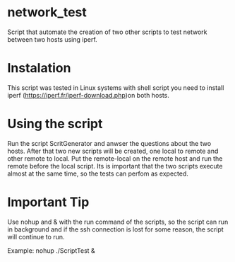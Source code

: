 # network_test
Script that automate the creation of two other scripts to test network between two hosts using iperf.

# Instalation
This script was tested in Linux systems with shell script
you need to install iperf (https://iperf.fr/iperf-download.php)on both hosts.

# Using the script
Run the script ScritGenerator and anwser the questions about the two hosts.
After that two new scripts will be created, one local to remote and other remote to local. Put the remote-local on the remote host and run the remote before the local script.
Its is important that the two scripts execute almost at the same time, so the tests can perfom as expected.

# Important Tip
Use nohup and & with the run command of the scripts, so the script can run in background and if the ssh connection is lost for some reason, the script will continue to run.

Example:
nohup ./ScriptTest &
